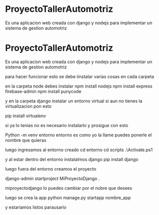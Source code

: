# ProyectoTallerAutomotriz
Es una aplicacion web creada con django y nodejs para implementar un sistema de gestion automotriz


# ProyectoTallerAutomotriz
Es una aplicacion web creada con django y nodejs para implementar un sistema de gestion automotriz


para hacer funcionar esto se debe iinstalar varias cosas en cada carpeta

en la carpeta node debes instalar 
npm install nodejs
npm install express firebase-admin
npm install punycode



y en la carpeta django instalar un entorno virtual
si aun no tienes la virtualizacion pon esto

pip install virtualenv

si ya lo tenias no es necesario instalarlo y prosigue con esto 

Python -m venv entorno    entorno es como yo la llame puedes ponerle el nombre que quieras

luego ingresamos al entorno creado 
cd entorno 
cd scripts
.\Activate.ps1

y al estar dentro del entorno instalalmos django
 pip install django

 luego fuera del entorno creamos el proyecto

 django-admin startproject MiProyectoDjango .

miproyectodjango lo puedes cambiar por el nobre que desees 

luego se crea la app 
python manage.py startapp nombre_app
 
 y estariamos listos parausarlo